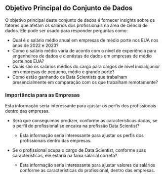 ## Objetivo Principal do Conjunto de Dados

O objetivo principal deste conjunto de dados é fornecer insights sobre os fatores que afetam os salários dos profissionais na área de ciência de dados. Ele pode ser usado para responder perguntas como:

* Qual é o salário médio anual em empresas de médio porte nos EUA nos anos de 2022 e 2023?
* Como o salário médio varia de acordo com o nível de experiência para engenheiros de dados e cientistas de dados em empresas de médio porte nos EUA?
* Quais são os salários médios do cargo para cargos de nível inicial/júnior em empresas de pequeno, médio e grande porte?
* Como estão ganhando os Data Scientists que trabalham presencialmente em comparação com os que trabalham remotamente?

### Importância para as Empresas

Esta informação seria interessante para ajustar os perfis dos profissionais dentro das empresas.

* Será que conseguimos predizer, conforme as características dadas, se o perfil do profissional se encaixa na profissão Data Scientist?
  * Esta informação seria interessante para ajustar os perfis dos profissionais dentro das empresas.

* Se o profissional ocupa o cargo de Data Scientist, conforme suas características, ele estaria na faixa salarial correta?
  * Esta informação seria interessante para ajustar valores de salários conforme as características do profissional, dentro das empresas.
